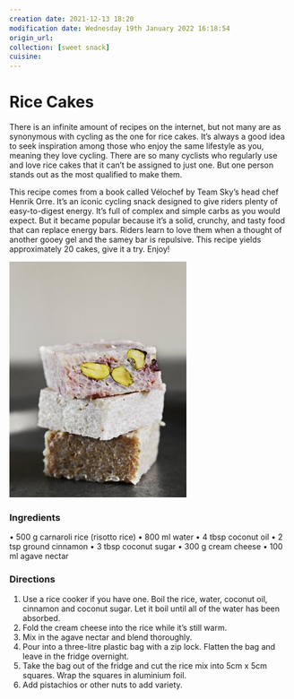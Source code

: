 ```yaml
---
creation date: 2021-12-13 18:20
modification date: Wednesday 19th January 2022 16:18:54
origin_url:
collection: [sweet snack]
cuisine:
---
```

# Rice Cakes

There is an infinite amount of recipes on the internet, but not many are as synonymous with cycling as the one for rice cakes. It’s always a good idea to seek inspiration among those who enjoy the same lifestyle as you, meaning they love cycling. There are so many cyclists who regularly use and love rice cakes that it can’t be assigned to just one. But one person stands out as the most qualified to make them.


This recipe comes from a book called Vélochef by Team Sky’s head chef Henrik Orre. It’s an iconic cycling snack designed to give riders plenty of easy-to-digest energy. It’s full of complex and simple carbs as you would expect. But it became popular because it’s a solid, crunchy, and tasty food that can replace energy bars. Riders learn to love them when a thought of another gooey gel and the samey bar is repulsive. This recipe yields approximately 20 cakes, give it a try. Enjoy!
 
![](assets/3d73119c0287a5ec9c765f8ad3ae19ed.jpg)
 
### **Ingredients**

• 500 g carnaroli rice (risotto rice)
• 800 ml water
• 4 tbsp coconut oil
• 2 tsp ground cinnamon
• 3 tbsp coconut sugar
• 300 g cream cheese
• 100 ml agave nectar

### **Directions**

1. Use a rice cooker if you have one. Boil the rice, water, coconut oil, cinnamon and coconut sugar. Let it boil until all of the water has been absorbed.
2. Fold the cream cheese into the rice while it’s still warm.
3. Mix in the agave nectar and blend thoroughly.
4. Pour into a three-litre plastic bag with a zip lock. Flatten the bag and leave in the fridge overnight.
5. Take the bag out of the fridge and cut the rice mix into 5cm x 5cm squares. Wrap the squares in aluminium foil.
6. Add pistachios or other nuts to add variety.
